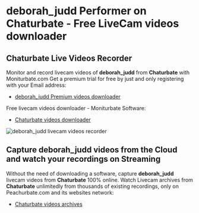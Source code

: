 # deborah_judd Performer on Chaturbate - Free LiveCam videos downloader

## Chaturbate Live Videos Recorder

Monitor and record livecam videos of **deborah_judd** from **Chaturbate** with Moniturbate.com
Get a premium trial for free by just and only registering with your Email address:
* [deborah_judd Premium videos downloader](https://moniturbate.com/request-demo-licence-key.html)

Free livecam videos downloader - Moniturbate Software:
* [Chaturbate videos downloader](https://moniturbate.com/moniturbate-download-software.html)

![deborah_judd livecam videos recorder](https://peachurnet.com/templates/moniturbate-software.png)


## Capture deborah_judd videos from the Cloud and watch your recordings on Streaming

Without the need of downloading a software, capture **deborah_judd** livecam videos from **Chaturbate** 100% online.
Watch Livecam archives from **Chaturbate** unlimitedly from thousands of existing recordings, only on Peachurbate.com and its websites network:
* [Chaturbate videos archives](https://peachurnet.com/)